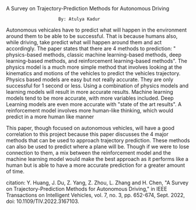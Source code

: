 A Survey on Trajectory-Prediction Methods for Autonomous Driving

                        By: Atulya Kadur
                        
                        
Autonomous vehicales have to predict what will happen in the environment around them to be able to be successful. That is because humans also, while driving, take predict what will happen around them and act accordingly. The paper states that there are 4 methods to prediction: " physics-based methods, classic machine learning-based methods, deep learning-based methods, and reinforcement learning-based methods". The physics model is a much more simple method that involves looking at the kinematics and motions of the vehicles to predict the vehicles trajectory. Physics based models are easy but not really accurate. They are only successful for 1 second or less. Using a combination of physics models and learning models will result in more accurate results. Machine learning models tend to be more accurate, with more variables included. Deep Learning models are even more accurate with "state of the art results". A reinforcement model involves more human-like thinking, which would predict in a more human like manner

This paper, though focused on autonomous vehicles, will have a good correlation to this project because this paper discusses the 4 major methods that can be used to approach trajectory prediction. These methods can also be used to predict where a plane will be. Though if we were to lose connection to them, a mix between the reinforcement model and the machine learning model would make the best approach as it performs like a human but is able to have a more accurate prediction for a greater amount of time.

citation: Y. Huang, J. Du, Z. Yang, Z. Zhou, L. Zhang and H. Chen, "A Survey on Trajectory-Prediction Methods for Autonomous Driving," in IEEE Transactions on Intelligent Vehicles, vol. 7, no. 3, pp. 652-674, Sept. 2022, doi: 10.1109/TIV.2022.3167103.
